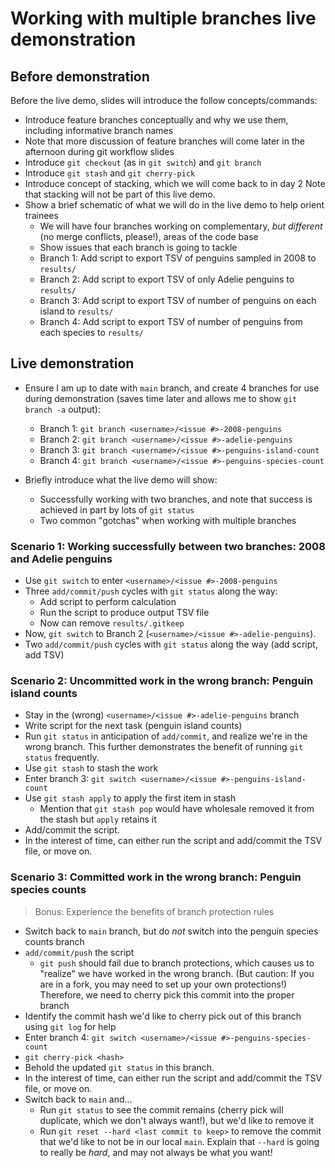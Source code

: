 # Working with multiple branches live demonstration

## Before demonstration

Before the live demo, slides will introduce the follow concepts/commands:

* Introduce feature branches conceptually and why we use them, including informative branch names
 * Note that more discussion of feature branches will come later in the afternoon during git workflow slides
* Introduce `git checkout` (as in `git switch`) and `git branch`
* Introduce `git stash` and `git cherry-pick`
* Introduce concept of stacking, which we will come back to in day 2
Note that stacking will not be part of this live demo.
* Show a brief schematic of what we will do in the live demo to help orient trainees
  * We will have four branches working on complementary, _but different_ (no merge conflicts, please!), areas of the code base
  * Show issues that each branch is going to tackle
   * Branch 1: Add script to export TSV of penguins sampled in 2008 to `results/`
   * Branch 2: Add script to export TSV of only Adelie penguins to `results/`
   * Branch 3: Add script to export TSV of number of penguins on each island to `results/`
   * Branch 4: Add script to export TSV of number of penguins from each species to `results/`

## Live demonstration

* Ensure I am up to date with `main` branch, and create 4 branches for use during demonstration (saves time later and allows me to show `git branch -a` output):
  * Branch 1: `git branch <username>/<issue #>-2008-penguins`
  * Branch 2: `git branch <username>/<issue #>-adelie-penguins`
  * Branch 3: `git branch <username>/<issue #>-penguins-island-count`
  * Branch 4: `git branch <username>/<issue #>-penguins-species-count`

* Briefly introduce what the live demo will show:
  * Successfully working with two branches, and note that success is achieved in part by lots of `git status`
  * Two common "gotchas" when working with multiple branches

### Scenario 1: Working successfully between two branches: 2008 and Adelie penguins

* Use `git switch` to enter `<username>/<issue #>-2008-penguins`
* Three `add/commit/push` cycles with `git status` along the way:
  * Add script to perform calculation
  * Run the script to produce output TSV file
  * Now can remove `results/.gitkeep`
* Now, `git switch` to Branch 2 (`<username>/<issue #>-adelie-penguins`).
* Two `add/commit/push` cycles with `git status` along the way (add script, add TSV)

### Scenario 2: Uncommitted work in the wrong branch: Penguin island counts

* Stay in the (wrong) `<username>/<issue #>-adelie-penguins` branch
* Write script for the next task (penguin island counts)
* Run `git status` in anticipation of `add/commit`, and realize we're in the wrong branch.
This further demonstrates the benefit of running `git status` frequently.
* Use `git stash` to stash the work
* Enter branch 3: `git switch <username>/<issue #>-penguins-island-count`
* Use `git stash apply` to apply the first item in stash
  * Mention that `git stash pop` would have wholesale removed it from the stash but `apply` retains it
* Add/commit the script.
* In the interest of time, can either run the script and add/commit the TSV file, or move on.


### Scenario 3: Committed work in the wrong branch: Penguin species counts
> Bonus: Experience the benefits of branch protection rules

* Switch back to `main` branch, but do _not_ switch into the penguin species counts branch
* `add/commit/push` the script
  * `git push` should fail due to branch protections, which causes us to "realize" we have worked in the wrong branch.
  (But caution: If you are in a fork, you may need to set up your own protections!)
  Therefore, we need to cherry pick this commit into the proper branch
 * Identify the commit hash we'd like to cherry pick out of this branch using `git log` for help
* Enter branch 4: `git switch <username>/<issue #>-penguins-species-count`
* `git cherry-pick <hash>`
* Behold the updated `git status` in this branch.
* In the interest of time, can either run the script and add/commit the TSV file, or move on.
* Switch back to `main` and...
  * Run `git status` to see the commit remains (cherry pick will duplicate, which we don't always want!), but we'd like to remove it
  * Run `git reset --hard <last commit to keep>` to remove the commit that we'd like to not be in our local `main`.
  Explain that `--hard` is going to really be _hard_, and may not always be what you want!
